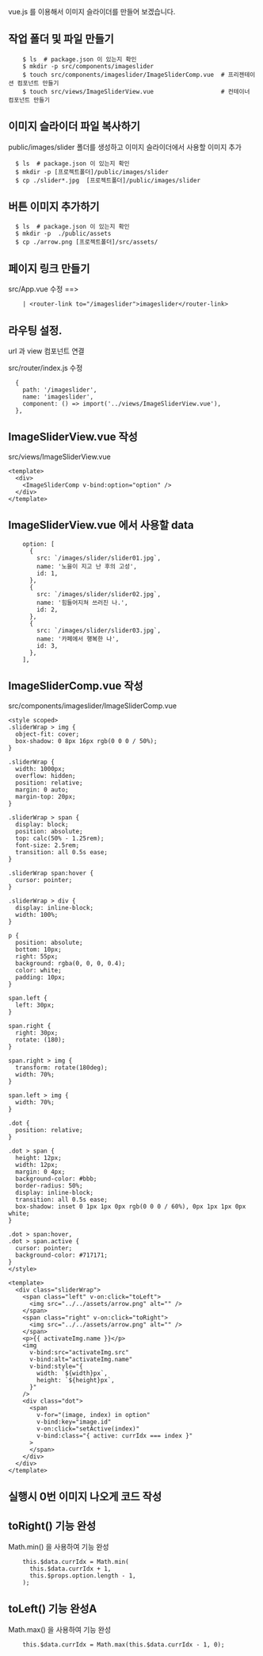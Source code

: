 vue.js 를 이용해서 이미지 슬라이더를 만들어 보겠습니다.

## 작업 폴더 및 파일 만들기

```
    $ ls  # package.json 이 있는지 확인
    $ mkdir -p src/components/imageslider
    $ touch src/components/imageslider/ImageSliderComp.vue  # 프리젠테이션 컴포넌트 만들기
    $ touch src/views/ImageSliderView.vue                   # 컨테이너 컴포넌트 만들기
```

## 이미지 슬라이더 파일 복사하기

public/images/slider 폴더를 생성하고 이미지 슬라이더에서 사용할 이미지 추가

```
  $ ls  # package.json 이 있는지 확인
  $ mkdir -p [프로젝트폴더]/public/images/slider
  $ cp ./slider*.jpg  [프로젝트폴더]/public/images/slider
```

## 버튼 이미지 추가하기

```
  $ ls  # package.json 이 있는지 확인
  $ mkdir -p  ./public/assets
  $ cp ./arrow.png [프로젝트폴더]/src/assets/
```

## 페이지 링크 만들기

src/App.vue 수정 ==>
```
    | <router-link to="/imageslider">imageslider</router-link>
```

## 라우팅 설정.

url 과 view 컴포넌트 연결

src/router/index.js 수정
```
  {
    path: '/imageslider',
    name: 'imageslider',
    component: () => import('../views/ImageSliderView.vue'),
  },
```

## ImageSliderView.vue 작성

src/views/ImageSliderView.vue

```
<template>
  <div>
    <ImageSliderComp v-bind:option="option" />
  </div>
</template>
```

## ImageSliderView.vue 에서 사용할 data
```
    option: [
      {
        src: `/images/slider/slider01.jpg`,
        name: '노을이 지고 난 후의 고성',
        id: 1,
      },
      {
        src: `/images/slider/slider02.jpg`,
        name: '힘들어지쳐 쓰러진 나.',
        id: 2,
      },
      {
        src: `/images/slider/slider03.jpg`,
        name: '카페에서 행복한 나',
        id: 3,
      },
    ],

```

## ImageSliderComp.vue 작성

src/components/imageslider/ImageSliderComp.vue

```
<style scoped>
.sliderWrap > img {
  object-fit: cover;
  box-shadow: 0 8px 16px rgb(0 0 0 / 50%);
}

.sliderWrap {
  width: 1000px;
  overflow: hidden;
  position: relative;
  margin: 0 auto;
  margin-top: 20px;
}

.sliderWrap > span {
  display: block;
  position: absolute;
  top: calc(50% - 1.25rem);
  font-size: 2.5rem;
  transition: all 0.5s ease;
}

.sliderWrap span:hover {
  cursor: pointer;
}

.sliderWrap > div {
  display: inline-block;
  width: 100%;
}

p {
  position: absolute;
  bottom: 10px;
  right: 55px;
  background: rgba(0, 0, 0, 0.4);
  color: white;
  padding: 10px;
}

span.left {
  left: 30px;
}

span.right {
  right: 30px;
  rotate: (180);
}

span.right > img {
  transform: rotate(180deg);
  width: 70%;
}

span.left > img {
  width: 70%;
}

.dot {
  position: relative;
}

.dot > span {
  height: 12px;
  width: 12px;
  margin: 0 4px;
  background-color: #bbb;
  border-radius: 50%;
  display: inline-block;
  transition: all 0.5s ease;
  box-shadow: inset 0 1px 1px 0px rgb(0 0 0 / 60%), 0px 1px 1px 0px white;
}

.dot > span:hover,
.dot > span.active {
  cursor: pointer;
  background-color: #717171;
}
</style>

<template>
  <div class="sliderWrap">
    <span class="left" v-on:click="toLeft">
      <img src="../../assets/arrow.png" alt="" />
    </span>
    <span class="right" v-on:click="toRight">
      <img src="../../assets/arrow.png" alt="" />
    </span>
    <p>{{ activateImg.name }}</p>
    <img
      v-bind:src="activateImg.src"
      v-bind:alt="activateImg.name"
      v-bind:style="{
        width: `${width}px`,
        height: `${height}px`,
      }"
    />
    <div class="dot">
      <span
        v-for="(image, index) in option"
        v-bind:key="image.id"
        v-on:click="setActive(index)"
        v-bind:class="{ active: currIdx === index }"
      >
      </span>
    </div>
  </div>
</template>
```


## 실행시 0번 이미지 나오게 코드 작성

## toRight() 기능 완성
Math.min() 을 사용하여 기능 완성

```
    this.$data.currIdx = Math.min(
      this.$data.currIdx + 1,
      this.$props.option.length - 1,
    );
```

## toLeft() 기능 완성A
Math.max() 을 사용하여 기능 완성

```
    this.$data.currIdx = Math.max(this.$data.currIdx - 1, 0);
```